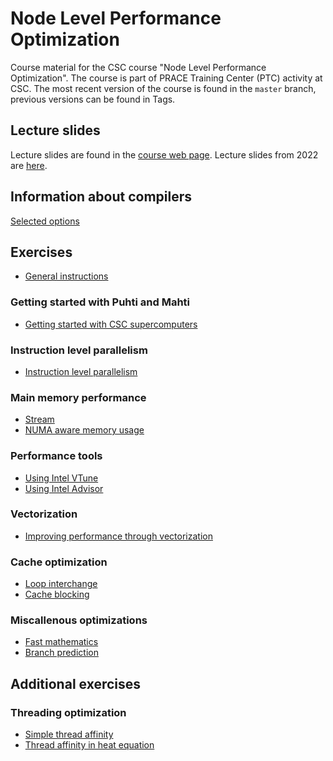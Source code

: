 <!--
SPDX-FileCopyrightText: 2021 CSC - IT Center for Science Ltd. <www.csc.fi>

SPDX-License-Identifier: CC-BY-4.0
-->

# Node Level Performance Optimization

Course material for the CSC course "Node Level Performance Optimization". The course is part of PRACE Training Center (PTC) activity at CSC. The most recent version
of the course is found in the `master` branch, previous versions can be found in Tags.

## Lecture slides

Lecture slides are found in the [course web page](https://csc-training.github.io/node-level-optimization/).
Lecture slides from 2022 are [here](https://events.prace-ri.eu/event/1367/).

## Information about compilers

[Selected options](compiler-options.md)

## Exercises

 - [General instructions](exercise-instructions.md)

### Getting started with Puhti and Mahti

 - [Getting started with CSC supercomputers](puhti-mahti)

### Instruction level parallelism

 - [Instruction level parallelism](instruction-level-parallelism)

### Main memory performance

 - [Stream](stream)
 - [NUMA aware memory usage](first-touch)

### Performance tools

 - [Using Intel VTune](vtune)
 - [Using Intel Advisor](advisor)

### Vectorization

 - [Improving performance through vectorization](vectorization)

### Cache optimization

 - [Loop interchange](loop-interchange)
 - [Cache blocking](cache-blocking)

### Miscallenous optimizations

 - [Fast mathematics](math)
 - [Branch prediction](branch-prediction)

## Additional exercises

### Threading optimization

 - [Simple thread affinity](thread-affinity)
 - [Thread affinity in heat equation](heat)
